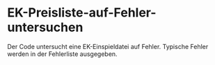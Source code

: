 # EK-Preisliste-auf-Fehler-untersuchen
Der Code untersucht eine EK-Einspieldatei auf Fehler. Typische Fehler werden in der Fehlerliste ausgegeben.
